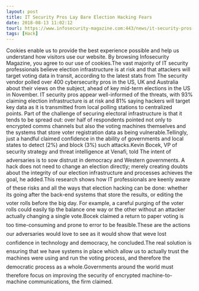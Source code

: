 ```yaml
---
layout: post
title: IT Security Pros Lay Bare Election Hacking Fears
date: 2018-08-13 11:02:12
tourl: https://www.infosecurity-magazine.com:443/news/it-security-pros-lay-bare-election/
tags: [Hack]
---
```

Cookies enable us to provide the best experience possible and help us understand how visitors use our website. By browsing Infosecurity Magazine, you agree to our use of cookies.The vast majority of IT security professionals believe election infrastructure is at risk and that attackers will target voting data in transit, according to the latest stats from The security vendor polled over 400 cybersecurity pros in the US, UK and Australia about their views on the subject, ahead of key mid-term elections in the US in November. IT security pros appear well-informed of the threats, with 93% claiming election infrastructure is at risk and 81% saying hackers will target key data as it is transmitted from local polling stations to centralized points. Part of the challenge of securing electoral infrastructure is that it tends to be spread out: over half of respondents pointed not only to encrypted comms channels but also the voting machines themselves and the systems that store voter registration data as being vulnerable.Tellingly, just a handful claimed confidence in the ability of governments and local states to detect (2%) and block (3%) such attacks.Kevin Bocek, VP of security strategy and threat intelligence at Venafi, told The intent of adversaries is to sow distrust in democracy and Western governments. A hack does not need to change an election directly; merely creating doubts about the integrity of our election infrastructure and processes achieves the goal, he added.This research shows how IT professionals are keenly aware of these risks and all the ways that election hacking can be done: whether its going after the back-end systems that store the results, or editing the voter rolls before the big day. For example, a careful purging of the voter rolls could easily tip the balance one way or the other without an attacker actually changing a single vote.Bocek claimed a return to paper voting is too time-consuming and prone to error to be feasible.These are the actions our adversaries would love to see as it would show that weve lost confidence in technology and democracy, he concluded.The real solution is ensuring that we have systems in place which allow us to actually trust the machines were using and run the voting process, and therefore the democratic process as a whole.Governments around the world must therefore focus on improving the security of encrypted machine-to-machine communications, the firm claimed.